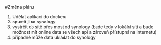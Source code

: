 #Změna plánu
1. Udělat aplikaci do dockeru
2. spustit ji na synology
3. vystrčit do sítě přes most od synology (bude tedy v lokální síti a bude možnost mít online data ze všech api a zároveň přístupná na internetu)
4. případně může data ukládat do synology
